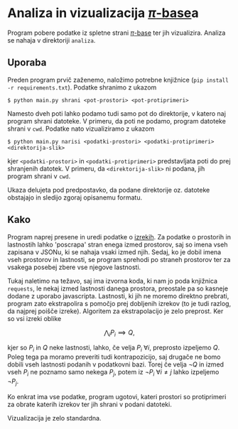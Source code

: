


# Analiza in vizualizacija [$`\pi`$-base](topology.pi-base.org)a

Program pobere podatke iz spletne strani [$`\pi`$-base](topology.pi-base.org) ter jih vizualizira. Analiza se nahaja v direktoriji `analiza`.


## Uporaba

Preden program prvič zaženemo, naložimo potrebne knjižnice (`pip install -r requirements.txt`). Podatke shranimo z ukazom
```
$ python main.py shrani <pot-prostori> <pot-protiprimeri>
```
Namesto dveh poti lahko podamo tudi samo pot do direktorije, v katero naj program shrani datoteke. V primeru, da poti ne podamo, program datoteke shrani v `cwd`. Podatke nato vizualiziramo z ukazom
```
$ python main.py narisi <podatki-prostori> <podatki-protiprimeri> <direktorija-slik>
```
kjer `<podatki-prostori>` in `<podatki-protiprimeri>` predstavljata poti do prej shranjenih datotek. V primeru, da `<direktorija-slik>` ni podana, jih program shrani v `cwd`.

Ukaza delujeta pod predpostavko, da podane direktorije oz. datoteke obstajajo in sledijo zgoraj opisanemu formatu.


## Kako

Program naprej presene in uredi podatke o [izrekih](topology.pi-base.org/theorems). Za podatke o prostorih in lastnostih lahko 'poscrapa' stran enega izmed prostorov, saj so imena vseh zapisana v JSONu, ki se nahaja vsaki izmed njih. Sedaj, ko je dobil imena vseh prostorov in lastnosti, se program sprehodi po straneh prostorov ter za vsakega posebej zbere vse njegove lastnosti.

Tukaj naletimo na težavo, saj ima izvorna koda, ki nam jo poda knjižnica `requests`, le nekaj izmed lastnosti danega prostora, preostale pa so kasneje dodane z uporabo javascripta. Lastnosti, ki jih ne moremo direktno prebrati, program zato ekstrapolira s pomočjo prej dobljenih izrekov (to je tudi razlog, da najprej poišče izreke). Algoritem za ekstrapolacijo je zelo preprost. Ker so vsi izreki oblike
```math
\bigwedge_i P_i \implies Q,
```
kjer so $`P_i`$ in $`Q`$ neke lastnosti, lahko, če velja $`P_i`$ $`\forall i`$, preprosto izpeljemo $`Q`$. Poleg tega pa moramo preveriti tudi kontrapozicijo, saj drugače ne bomo dobili vseh lastnosti podanih v podatkovni bazi. Torej če velja $`\neg Q`$ in izmed vseh $`P_i`$ ne poznamo samo nekega $`P_j`$, potem iz $`\neg P_i`$ $`\forall i \neq j`$ lahko izpeljemo $`\neg P_j`$.

Ko enkrat ima vse podatke, program ugotovi, kateri prostori so protiprimeri za obrate katerih izrekov ter jih shrani v podani datoteki.

Vizualizacija je zelo standardna.
